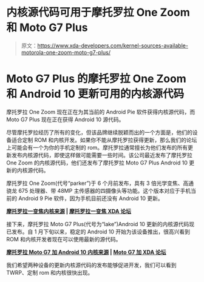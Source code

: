 # 内核源代码可用于摩托罗拉 One Zoom 和 Moto G7 Plus

> 原文：<https://www.xda-developers.com/kernel-sources-available-motorola-one-zoom-moto-g7-plus/>

# Moto G7 Plus 的摩托罗拉 One Zoom 和 Android 10 更新可用的内核源代码

摩托罗拉 One Zoom 现在正在为其当前的 Android Pie 软件获得内核源代码，而 Moto G7 Plus 现在正在获得 Android 10 源代码。

尽管摩托罗拉经历了所有的变化，但该品牌继续脱颖而出的一个方面是，他们的设备适合定制 ROM 和内核开发。如果你不能从摩托罗拉获得更新，那么我们的论坛上可能会有一个为你的手机定制的 rom。摩托罗拉通常擅长为他们发布的所有更新发布内核源代码，即使这样做可能需要一些时间。该公司最近发布了摩托罗拉 One Zoom 的内核源代码，他们还发布了摩托罗拉 Moto G7 Plus Android 10 更新的内核源代码。

摩托罗拉 One Zoom(代号“parker”)于 6 个月前发布，具有 3 倍光学变焦、高通骁龙 675 处理器、带 48MP 主传感器的四摄像头等功能。这个版本对应于手机当前的 Android 9 Pie 软件，因为手机目前还没有 Android 10 更新。

**[摩托罗拉一变焦内核来源](https://github.com/MotorolaMobilityLLC/kernel-msm/releases/tag/MMI-PPHS29.59-51-3) | [摩托罗拉一变焦 XDA 论坛](https://forum.xda-developers.com/motorola-one-pro)**

接下来，摩托罗拉 Moto G7 Plus(代号为“lake”)Android 10 更新的内核源代码现已发布。自 1 月下旬以来，稳定的 Android 10 开始为该设备推出，很高兴看到 ROM 和内核开发者现在可以使用最新的源代码。

**[摩托罗拉 Moto G7 加 Android 10 内核来源](https://github.com/MotorolaMobilityLLC/kernel-msm/releases/tag/MMI-QPW30.61-21) | [Moto G7 加 XDA 论坛](https://forum.xda-developers.com/g7-plus)**

我们希望两种设备的更新内核源代码的发布能够促进开发，我们可以看到 TWRP、定制 rom 和内核很快出现。